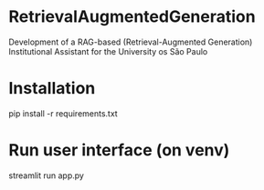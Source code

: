 # RetrievalAugmentedGeneration

Development of a RAG-based (Retrieval-Augmented Generation) Institutional Assistant for the University os São Paulo

# Installation

pip install -r requirements.txt

# Run user interface (on venv)

streamlit run app.py
